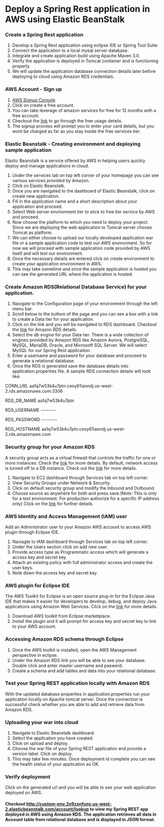 # Deploy a Spring Rest application in AWS using Elastic BeanStalk

### Create a Spring Rest application
1. Develop a Spring Rest application using eclipse IDE or Spring Tool Suite.
2. Connect the application to a local mysql server database.
3. Integrate and create application build using Apache Maven 3.0.
4. Verify the application is deployed in Tomcat container and is functioning properly.
5. We will update the application database connection details later before deploying to cloud using Amazon RDS credentials.

### AWS Account - Sign up
1. [AWS Signup Console](https://aws.amazon.com/console)
2. Click on create a free account. 
3. You can take leverage of amazon services for free for 12 months with a free account.
4. Checkout the [link](https://aws.amazon.com/free/) to go through the free usage details.
5. The signup process will prompt you to enter your card details, but you wont be charged as far as you stay inside the free services tier.

### Elastic Beanstalk - Creating environment and deploying sample application
Elastic Beanstalk is a service offered by AWS in helping users quickly deploy and manage applications in cloud.

1. Under the services tab on top left corner of your homepage you can see various services provided by Amazon.
2. Click on Elastic Beanstalk.
3. Once you are navigated to the dashboard of Elastic Beanstalk, click on create new application.
4. Fill in the application name and a short description about your application and proceed.
5. Select Web server environment tier to stick to free tier service by AWS and proceed.
6. Now choose the platform to which you need to deploy your project. Since we are deploying the web application to Tomcat server choose Tomcat as platform.
7. We can either choose to upload our locally developed application war file or a sample application code to test our AWS environment. So for now we will proceed with sample application code provided by AWS itself and will test our environment.
8. Once the necessary details are entered click on create environment to create your application environment in AWS.
9. This may take sometime and once the sample application is hosted you can see the generated URL where the application is hosted.

### Create Amazon RDS(Relational Database Service) for your application.
1. Navigate to the Configuration page of your environment through the left menu bar.
2. Scroll below to the bottom of the page and you can see a box with a link to create a Data tier for your application.
3. Click on the link and you will be navigated to RDS dashboard. Checkout the [link](https://aws.amazon.com/rds/) for Amazon RDS details.
4. Select the db engine for your Data tier. There is a wide collection of engines provided by Amazon RDS like Amazon Aurora, PostgreSQL, MySQL, MariaDB, Oracle, and Microsoft SQL Server. We will select MySQL for our Spring Rest application.
5. Enter a username and password for your database and proceed to generate a relational database.
6. Once the RDS is generated save the database details into application.properties file.
A sample RDS connection details will look like:

CONN_URL    aa1q7w53k4u7ptn.ceoy61iaondj.us-west-2.rds.amazonaws.com:3306

RDS_DB_NAME aa1q7w53k4u7ptn

RDS_USERNAME --------

RDS_PASSWORD --------

RDS_HOSTNAME aa1q7w53k4u7ptn.ceoy61iaondj.us-west-2.rds.amazonaws.com

### Security group for your Amazon RDS
A security group acts as a virtual firewall that controls the traffic for one or more instances. Check the [link](http://docs.aws.amazon.com/AWSEC2/latest/UserGuide/using-network-security.html) for more details. By default, network access is turned off to a DB instance. Check out the [link](http://docs.aws.amazon.com/AmazonRDS/latest/UserGuide/Overview.RDSSecurityGroups.html) for more details.

1. Navigate to EC2 dashboard through Services tab on top left corner.
2. View Security Groups under Network & Security.
3. Click on default security group and modify the Inbound and Outbound.
4. Choose source as anywhere for both and press save.(Note: This is only for a test environment. For production authorize for a specific IP address only) Click on the [link](http://docs.aws.amazon.com/AWSEC2/latest/UserGuide/authorizing-access-to-an-instance.html) for further details.

### AWS Identity and Access Management (IAM) user
Add an Administrator user to your Amazon AWS account to access AWS plugin through Eclipse IDE.

1. Naviagte to IAM dashboard through Services tab on top left corner.
2. Under the Users section click on add new user.
3. Provide access type as Programmatic access which will generate a access key and secret key.
4. Attach an existing policy with full administrator access and create the user keys.
5. Note down the access key and secret key.

### AWS plugin for Eclipse IDE
The AWS Toolkit for Eclipse is an open source plug-in for the Eclipse Java IDE that makes it easier for developers to develop, debug, and deploy Java applications using Amazon Web Services. Click on the [link](http://docs.aws.amazon.com/toolkit-for-eclipse/v1/user-guide/) for more details.

1. Download AWS toolkit from Eclipse marketplace.
2. Install the plugin and it will prompt for access key and secret key to link to your AWS account.

### Accessing Amazon RDS schema through Eclipse
1. Once the AWS toolkit is installed, open the AWS Management perspective in eclipse.
2. Under the Amazon RDS link you will be able to see your database. Double click and enter master username and pasword.
3. Create a schema and add tables and data into your relational database.

### Test your Spring REST application locally with Amazon RDS
With the updated database properties in application.properties run your application locally on Apache tomcat server. Once the connection is successful check whether you are able to add and retrieve data from Amazon RDS.

### Uploading your war into cloud
1. Navigate to Elastic Beanstalk dashboard.
2. Select the application you have created.
3. Click on upload and deploy.
4. Choose the war file of your Spring REST application and provide a version label. Click on deploy.
5. This may take few minutes. Once deployment id complete you can see the health status of your application as OK.

### Verify deployment
Click on the generated url and you will be able to see your web application deployed on AWS.

#### Checkout http://custom-env.2e9zsnfuny.us-west-2.elasticbeanstalk.com/account/lookup to view my Spring REST app deployed in AWS using Amazon RDS. The application retrieves all data in Account table from relational database and is displayed in JSON format.



